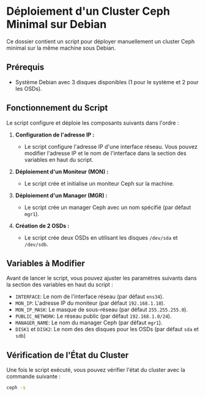 # Déploiement d'un Cluster Ceph Minimal sur Debian

Ce dossier contient un script pour déployer manuellement un cluster Ceph minimal sur la même machine sous Debian. 

## Prérequis

- Système Debian avec 3 disques disponibles (1 pour le système et 2 pour les OSDs).

## Fonctionnement du Script

Le script configure et déploie les composants suivants dans l'ordre :

1. **Configuration de l'adresse IP :**
   - Le script configure l'adresse IP d'une interface réseau. Vous pouvez modifier l'adresse IP et le nom de l'interface dans la section des variables en haut du script.

2. **Déploiement d'un Moniteur (MON) :**
   - Le script crée et initialise un moniteur Ceph sur la machine.

3. **Déploiement d'un Manager (MGR) :**
   - Le script crée un manager Ceph avec un nom spécifié (par défaut `mgr1`).

4. **Création de 2 OSDs :**
   - Le script crée deux OSDs en utilisant les disques `/dev/sda` et `/dev/sdb`.

## Variables à Modifier

Avant de lancer le script, vous pouvez ajuster les paramètres suivants dans la section des variables en haut du script :

- `INTERFACE`: Le nom de l'interface réseau (par défaut `ens34`).
- `MON_IP`: L'adresse IP du moniteur (par défaut `192.168.1.10`).
- `MON_IP_MASK`: Le masque de sous-réseau (par défaut `255.255.255.0`).
- `PUBLIC_NETWORK`: Le réseau public (par défaut `192.168.1.0/24`).
- `MANAGER_NAME`: Le nom du manager Ceph (par défaut `mgr1`).
- `DISK1` et `DISK2`: Le nom des des disques pour les OSDs (par défaut `sda` et `sdb`)


## Vérification de l'État du Cluster

Une fois le script exécuté, vous pouvez vérifier l'état du cluster avec la commande suivante :

```bash
ceph -s
```